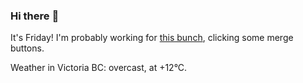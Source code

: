 ### Hi there :wave:

It's Friday! I'm probably working for [this bunch](https://github.com/kohofinancial), clicking some merge buttons.

Weather in Victoria BC: overcast, at +12°C.
